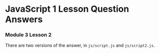 # JavaScript 1 Lesson Question Answers

### Module 3 Lesson 2

There are two versions of the answer, in `js/script.js` and `js/script2.js`.
